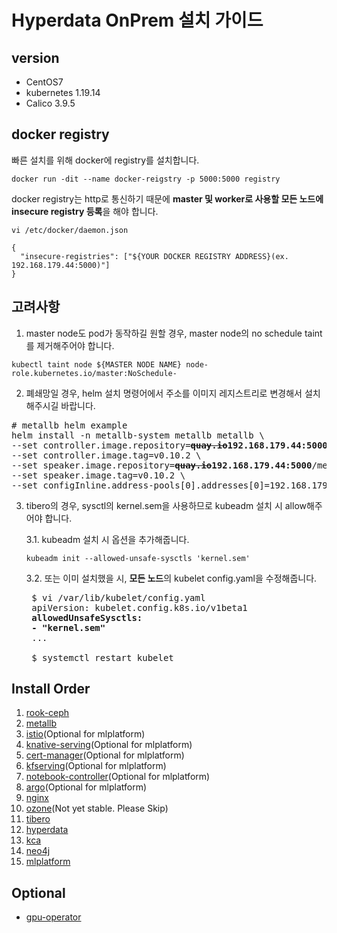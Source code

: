 # Hyperdata OnPrem 설치 가이드

## version

- CentOS7
- kubernetes 1.19.14
- Calico 3.9.5

## docker registry
빠른 설치를 위해 docker에 registry를 설치합니다.

```
docker run -dit --name docker-reigstry -p 5000:5000 registry
```

docker registry는 http로 통신하기 때문에 **master 및 worker로 사용할 모든 노드에 insecure registry 등록**을 해야 합니다.
```
vi /etc/docker/daemon.json

{
  "insecure-registries": ["${YOUR DOCKER REGISTRY ADDRESS}(ex. 192.168.179.44:5000)"]
}
```

## 고려사항
1. master node도 pod가 동작하길 원할 경우, master node의 no schedule taint를 제거해주어야 합니다.
```
kubectl taint node ${MASTER NODE NAME} node-role.kubernetes.io/master:NoSchedule-
```

2. 폐쇄망일 경우, helm 설치 명령어에서 주소를 이미지 레지스트리로 변경해서 설치해주시길 바랍니다.
<pre>
# metallb helm example
helm install -n metallb-system metallb metallb \
--set controller.image.repository=<b><del>quay.io</del>192.168.179.44:5000</b>/metallb/controller \
--set controller.image.tag=v0.10.2 \
--set speaker.image.repository=<b><del>quay.io</del>192.168.179.44:5000</b>/metallb/speaker \
--set speaker.image.tag=v0.10.2 \
--set configInline.address-pools[0].addresses[0]=192.168.179.37-192.168.179.39
</pre>

3. tibero의 경우, sysctl의 kernel.sem을 사용하므로 kubeadm 설치 시 allow해주어야 합니다.

    3.1. kubeadm 설치 시 옵션을 추가해줍니다.
    ```
    kubeadm init --allowed-unsafe-sysctls 'kernel.sem'
    ```

    3.2. 또는 이미 설치했을 시, **모든 노드**의 kubelet config.yaml을 수정해줍니다.
    <pre>
    $ vi /var/lib/kubelet/config.yaml
    apiVersion: kubelet.config.k8s.io/v1beta1
    <b>allowedUnsafeSysctls:
    - "kernel.sem"</b>
    ...

    $ systemctl restart kubelet
</pre>

## Install Order
1. [rook-ceph](./rook-ceph)
2. [metallb](./metallb)
3. [istio](./istio)(Optional for mlplatform)
4. [knative-serving](./knative-serving)(Optional for mlplatform)
5. [cert-manager](./cert-manager)(Optional for mlplatform)
6. [kfserving](./kfserving)(Optional for mlplatform)
7. [notebook-controller](./notebook-controller)(Optional for mlplatform)
8. [argo](./argo)(Optional for mlplatform)
9. [nginx](./nginx)
10. [ozone](./ozone)(Not yet stable. Please Skip)
11. [tibero](./tibero)
12. [hyperdata](./hyperdata)
13. [kca](./kca)
14. [neo4j](./neo4j)
15. [mlplatform](./mlplatform)

## Optional
- [gpu-operator](./gpu-operator)
